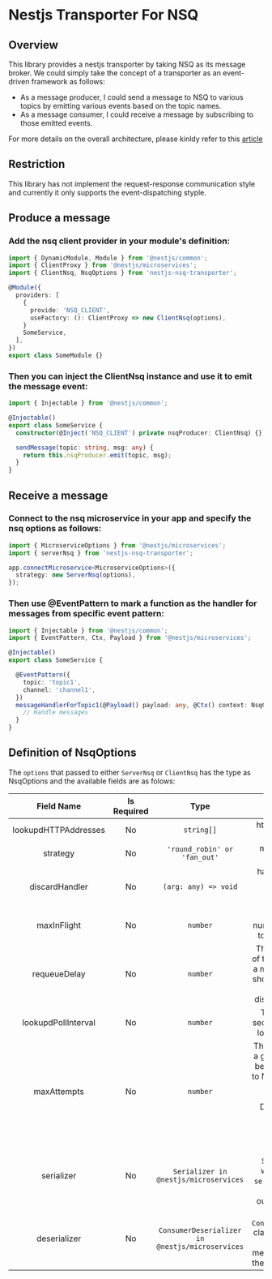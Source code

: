 # Nestjs Transporter For NSQ

## Overview

This library provides a nestjs transporter by taking NSQ as its message broker. We could simply take the concept of a transporter as an event-driven framework as follows:

- As a message producer, I could send a message to NSQ to various topics by emitting various events based on the topic names.
- As a message consumer, I could receive a message by subscribing to those emitted events.

For more details on the overall
architecture, please kinldy refer to this [article](https://dev.to/nestjs/integrate-nestjs-with-external-services-using-microservice-transporters-part-1-p3)

## Restriction

This library has not implement the request-response communication style and currently it only supports the event-dispatching styple.

## Produce a message

### Add the nsq client provider in your module's definition:

```typescript
import { DynamicModule, Module } from '@nestjs/common';
import { ClientProxy } from '@nestjs/microservices';
import { ClientNsq, NsqOptions } from 'nestjs-nsq-transporter';

@Module({
  providers: [
    {
      provide: 'NSQ_CLIENT',
      useFactory: (): ClientProxy => new ClientNsq(options),
    }
    SomeService,
  ],
})
export class SomeModule {}
```

### Then you can inject the ClientNsq instance and use it to emit the message event:

```typescript
import { Injectable } from '@nestjs/common';

@Injectable()
export class SomeService {
  constructor(@Inject('NSQ_CLIENT') private nsqProducer: ClientNsq) {}

  sendMessage(topic: string, msg: any) {
    return this.nsqProducer.emit(topic, msg);
  }
}
```

## Receive a message

### Connect to the nsq microservice in your app and specify the nsq options as follows:

```typescript
import { MicroserviceOptions } from '@nestjs/microservices';
import { serverNsq } from 'nestjs-nsq-transporter';

app.connectMicroservice<MicroserviceOptions>({
  strategy: new ServerNsq(options),
});
```

### Then use @EventPattern to mark a function as the handler for messages from specific event pattern:

```typescript
import { Injectable } from '@nestjs/common';
import { EventPattern, Ctx, Payload } from '@nestjs/microservices';

@Injectable()
export class SomeService {

  @EventPattern({
    topic: 'topic1',
    channel: 'channel1',
  })
  messageHandlerForTopic1(@Payload() payload: any, @Ctx() context: NsqContext)
    // Handle messages
  }
}
```

## Definition of NsqOptions

The `options` that passed to either `ServerNsq` or `ClientNsq` has the type as NsqOptions and the available fields are as folows:

|      Field Name      | Is Required |                      Type                       |                                                                           Description                                                                            |              Example               |
| :------------------: | :---------: | :---------------------------------------------: | :--------------------------------------------------------------------------------------------------------------------------------------------------------------: | :--------------------------------: |
| lookupdHTTPAddresses |     No      |                   `string[]`                    |                                                                http address list for nsq lookupds                                                                |    `['http://localhost:4161']`     |
|       strategy       |     No      |          `'round_robin' or 'fan_out'`           |                                                                     message sending strategy                                                                     |           `round_robin`            |
|    discardHandler    |     No      |              `(arg: any) => void`               |                                                      handler function to process when message is discarded                                                       |  `(arg: any) => console.log(arg)`  |
|     maxInFlight      |     No      |                    `number`                     |                                                        The maximum number of messages to process at once                                                         |                `1`                 |
|     requeueDelay     |     No      |                    `number`                     |                        The default amount of time (milliseconds) a message requeued should be delayed by before being dispatched by nsqd.                        |              `90000`               |
| lookupdPollInterval  |     No      |                    `number`                     |                                                     The frequency in seconds for querying lookupd instances.                                                     |                `60`                |
|     maxAttempts      |     No      |                    `number`                     | The number of times a given message will be attempted (given to MESSAGE handler) before it will be handed to the DISCARD handler and then automatically finished |                `3`                 |
|      serializer      |     No      |      `Serializer in @nestjs/microservices`      |                             The instance of `Serializer` class which provides a `serialize` method to serialize the outbound message                             |  `serialize(value: any) => value`  |
|     deserializer     |     No      | `ConsumerDeserializer in @nestjs/microservices` |                      The instance of `ConsumerDeserializer` class which provides a `deserialize` method to deserialize the inbound message                       | `deserialize(value: any) => value` |
